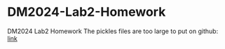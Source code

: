 # DM2024-Lab2-Homework
DM2024 Lab2 Homework
The pickles files are too large to put on github: [link](<[http://example.com/](https://drive.google.com/file/d/11leI7rLoLgH6unEVe1A_0W-l5MqaYcyf/view?usp=sharing)>)
